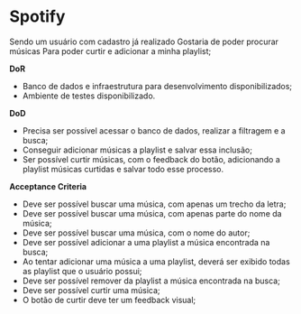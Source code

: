 # Spotify
Sendo um usuário com cadastro já realizado
Gostaria de poder procurar músicas
Para poder curtir e adicionar a minha playlist;

**DoR**
- Banco de dados e infraestrutura para desenvolvimento disponibilizados;
- Ambiente de testes disponibilizado.

**DoD**
- Precisa ser possível acessar o banco de dados, realizar a filtragem e a busca;
- Conseguir adicionar músicas a playlist e salvar essa inclusão;
- Ser possível curtir músicas, com o feedback do botão, adicionando a playlist músicas curtidas e salvar todo esse processo.

**Acceptance Criteria**
- Deve ser possível buscar uma música, com apenas um trecho da letra;
- Deve ser possível buscar uma música, com apenas parte do nome da música;
- Deve ser possível buscar uma música, com o nome do autor;
- Deve ser possível adicionar a uma playlist a música encontrada na busca;
- Ao tentar adicionar uma música a uma playlist, deverá ser exibido todas as playlist que o usuário possui;
- Deve ser possível remover da playlist a música encontrada na busca; 
- Deve ser possível curtir uma música;
- O botão de curtir deve ter um feedback visual;
